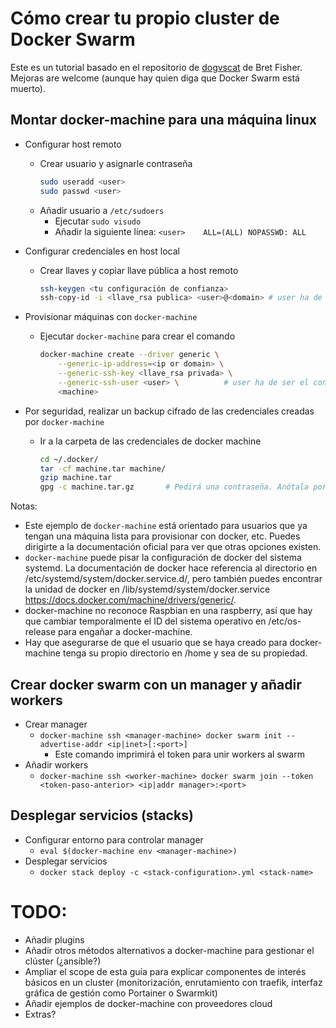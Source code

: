 # Cómo crear tu propio cluster de Docker Swarm
Este es un tutorial basado en el repositorio de [dogvscat](https://github.com/BretFisher/dogvscat) de Bret Fisher. Mejoras are welcome (aunque hay quien diga que Docker Swarm está muerto).

## Montar docker-machine para una máquina linux
- Configurar host remoto
	- Crear usuario y asignarle contraseña
		```bash
		sudo useradd <user>
		sudo passwd <user>
		```
	- Añadir usuario a `/etc/sudoers`
		- Ejecutar `sudo visudo`
		- Añadir la siguiente línea: `<user>	ALL=(ALL) NOPASSWD: ALL`

- Configurar credenciales en host local
	- Crear llaves y copiar llave pública a host remoto
		```bash
		ssh-keygen <tu configuración de confianza>
		ssh-copy-id -i <llave_rsa publica> <user>@<domain> # user ha de ser el mismo que el configurado arriba
		```

- Provisionar máquinas con `docker-machine`
	- Ejecutar `docker-machine` para crear el comando
		```bash
		docker-machine create --driver generic \
			--generic-ip-address=<ip or domain> \
			--generic-ssh-key <llave_rsa privada> \
			--generic-ssh-user <user> \		     # user ha de ser el configurado para el host remoto
			<machine>
		```

- Por seguridad, realizar un backup cifrado de las credenciales creadas por `docker-machine`
	- Ir a la carpeta de las credenciales de docker machine
		```bash
		cd ~/.docker/
		tar -cf machine.tar machine/
		gzip machine.tar
		gpg -c machine.tar.gz 		# Pedirá una contraseña. Anótala por si no la recuerdas al necesitarlo.
		```

Notas:
- Este ejemplo de `docker-machine` está orientado para usuarios que ya tengan una máquina lista para provisionar con docker, etc. Puedes dirigirte a la documentación oficial para ver que otras opciones existen.
- `docker-machine` puede pisar la configuración de docker del sistema systemd.
La documentación de docker hace referencia al directorio en /etc/systemd/system/docker.service.d/,
pero también puedes encontrar la unidad de docker en /lib/systemd/system/docker.service
https://docs.docker.com/machine/drivers/generic/.
- docker-machine no reconoce Raspbian en una raspberry, así que hay que cambiar temporalmente el ID del sistema operativo en /etc/os-release para engañar a docker-machine.
- Hay que asegurarse de que el usuario que se haya creado para docker-machine tenga su propio directorio en /home y sea de su propiedad.

## Crear docker swarm con un manager y añadir workers
- Crear manager
	- `docker-machine ssh <manager-machine> docker swarm init --advertise-addr <ip|inet>[:<port>]`
		- Este comando imprimirá el token para unir workers al swarm
- Añadir workers
	- `docker-machine ssh <worker-machine> docker swarm join --token <token-paso-anterior> <ip|addr manager>:<port>`

## Desplegar servicios (stacks)
- Configurar entorno para controlar manager
	- `eval $(docker-machine env <manager-machine>)`
- Desplegar servicios
	- `docker stack deploy -c <stack-configuration>.yml <stack-name>`

# TODO:
- Añadir plugins
- Añadir otros métodos alternativos a docker-machine para gestionar el clúster (¿ansible?)
- Ampliar el scope de esta guía para explicar componentes de interés básicos en un cluster (monitorización, enrutamiento con traefik, interfaz gráfica de gestión como Portainer o Swarmkit)
- Añadir ejemplos de docker-machine con proveedores cloud
- Extras?
